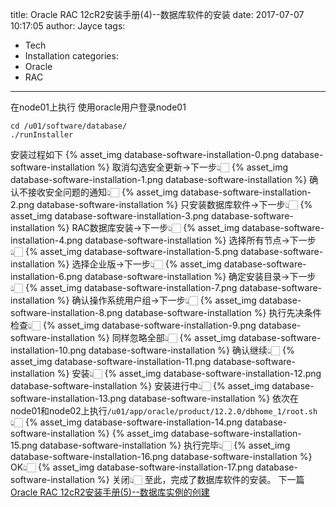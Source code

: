 title: Oracle RAC 12cR2安装手册(4)--数据库软件的安装
date: 2017-07-07 10:17:05
author: Jayce
tags:
  - Tech
  - Installation
categories:
  - Oracle
  - RAC
---
在node01上执行
使用oracle用户登录node01
```
cd /u01/software/database/
./runInstaller
```
安装过程如下
{% asset_img database-software-installation-0.png database-software-installation %}
取消勾选安全更新→下一步👆🏻
{% asset_img database-software-installation-1.png database-software-installation %}
确认不接收安全问题的通知👆🏻
{% asset_img database-software-installation-2.png database-software-installation %}
只安装数据库软件→下一步👆🏻
{% asset_img database-software-installation-3.png database-software-installation %}
RAC数据库安装→下一步👆🏻
{% asset_img database-software-installation-4.png database-software-installation %}
选择所有节点→下一步👆🏻
{% asset_img database-software-installation-5.png database-software-installation %}
选择企业版→下一步👆🏻
{% asset_img database-software-installation-6.png database-software-installation %}
确定安装目录→下一步👆🏻
{% asset_img database-software-installation-7.png database-software-installation %}
确认操作系统用户组→下一步👆🏻
{% asset_img database-software-installation-8.png database-software-installation %}
执行先决条件检查👆🏻
{% asset_img database-software-installation-9.png database-software-installation %}
同样忽略全部👆🏻
{% asset_img database-software-installation-10.png database-software-installation %}
确认继续👆🏻
{% asset_img database-software-installation-11.png database-software-installation %}
安装👆🏻
{% asset_img database-software-installation-12.png database-software-installation %}
安装进行中👆🏻
{% asset_img database-software-installation-13.png database-software-installation %}
依次在node01和node02上执行`/u01/app/oracle/product/12.2.0/dbhome_1/root.sh`👆🏻
{% asset_img database-software-installation-14.png database-software-installation %}
{% asset_img database-software-installation-15.png database-software-installation %}
执行完毕👆🏻
{% asset_img database-software-installation-16.png database-software-installation %}
OK👆🏻
{% asset_img database-software-installation-17.png database-software-installation %}
关闭👆🏻
至此，完成了数据库软件的安装。
下一篇[Oracle RAC 12cR2安装手册(5)--数据库实例的创建](../../../07/11/Oracle-RAC-12cR2安装手册-5-数据库实例的创建/)
